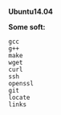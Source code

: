 **Ubuntu14.04**

**Some soft:**

```vim	
gcc	
g++	 
make
wget
curl	
ssh	
openssl
git
locate
links
```
